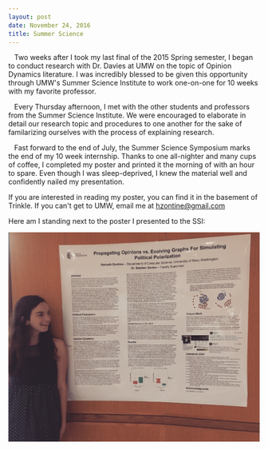 ```yaml
---
layout: post
date: November 24, 2016
title: Summer Science
---
```


&nbsp;&nbsp;&nbsp;Two weeks after I took my last final of the 2015 Spring semester, I began to conduct research with Dr. Davies at UMW on the topic of Opinion Dynamics literature. I was incredibly blessed to be given this opportunity through UMW's Summer Science Institute to work one-on-one for 10 weeks with my favorite professor.

&nbsp;&nbsp;&nbsp;Every Thursday afternoon, I met with the other students and professors from the Summer Science Institute. We were encouraged to elaborate in detail our research topic and procedures to one another for the sake of familarizing ourselves with the process of explaining research.

&nbsp;&nbsp;&nbsp;Fast forward to the end of July, the Summer Science Symposium marks the end of my 10 week internship. Thanks to one all-nighter and many cups of coffee, I completed my poster and printed it the morning of with an hour to spare. Even though I was sleep-deprived, I knew the material well and confidently nailed my presentation.

If you are interested in reading my poster, you can find it in the basement of Trinkle.
If you can't get to UMW, email me at [hzontine@gmail.com](mailto:hzontine@gmail.com)



Here am I standing next to the poster I presented to the SSI:

![alt text](https://raw.githubusercontent.com/hzontine/hzontine.github.io/master/images/SSI.jpg "My poster")




